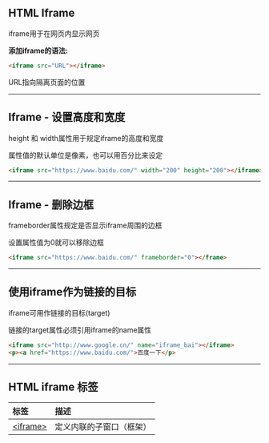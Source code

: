 ## HTML Iframe

iframe用于在网页内显示网页

**添加iframe的语法:**

```HTML
<iframe src="URL"></iframe>
```

URL指向隔离页面的位置

---

## Iframe - 设置高度和宽度

height 和 width属性用于规定iframe的高度和宽度

属性值的默认单位是像素，也可以用百分比来设定

```HTML
<iframe src="https://www.baidu.com/" width="200" height="200"></iframe>
```

---

## Iframe - 删除边框

frameborder属性规定是否显示iframe周围的边框

设置属性值为0就可以移除边框

```HTML
<iframe src="https://www.baidu.com/" frameborder="0"></frame>
```

---

## 使用iframe作为链接的目标

iframe可用作链接的目标\(target\)

链接的target属性必须引用iframe的name属性

```HTML
<iframe src="http://www.google.cn/" name="iframe_bai"></iframe>
<p><a href="https://www.baidu.com/">百度一下</p>
```

---

## HTML iframe 标签

| 标签 | 描述 |
| :--- | :--- |
| [&lt;iframe&gt;](http://www.w3school.com.cn/tags/tag_iframe.asp) | 定义内联的子窗口（框架） |



